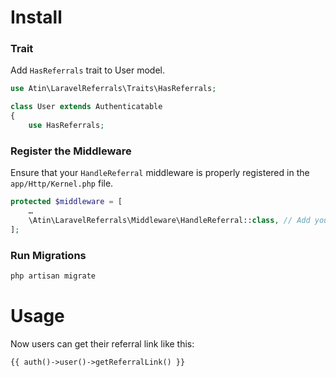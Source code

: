 # Install
### Trait
Add `HasReferrals` trait to User model.

```php
use Atin\LaravelReferrals\Traits\HasReferrals;

class User extends Authenticatable
{
    use HasReferrals;
```

### Register the Middleware
Ensure that your `HandleReferral` middleware is properly registered in the `app/Http/Kernel.php` file.
```php
protected $middleware = [
    …
    \Atin\LaravelReferrals\Middleware\HandleReferral::class, // Add your middleware here
];
```

### Run Migrations
```php
php artisan migrate
```

# Usage
Now users can get their referral link like this:
```php
{{ auth()->user()->getReferralLink() }}
```
